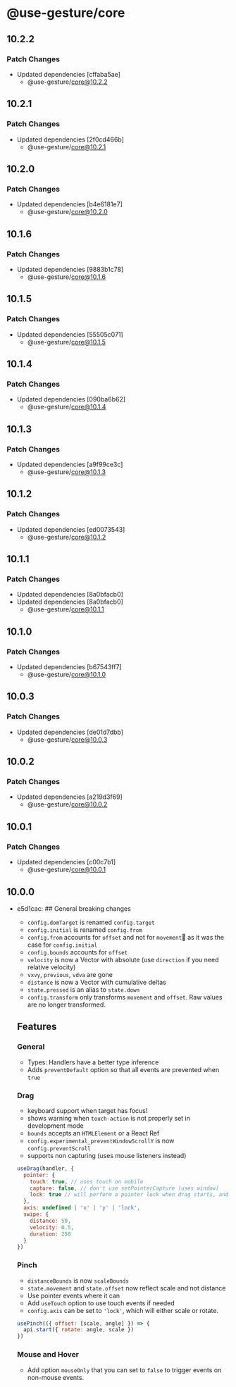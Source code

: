 # @use-gesture/core

## 10.2.2

### Patch Changes

- Updated dependencies [cffaba5ae]
  - @use-gesture/core@10.2.2

## 10.2.1

### Patch Changes

- Updated dependencies [2f0cd466b]
  - @use-gesture/core@10.2.1

## 10.2.0

### Patch Changes

- Updated dependencies [b4e6181e7]
  - @use-gesture/core@10.2.0

## 10.1.6

### Patch Changes

- Updated dependencies [9883b1c78]
  - @use-gesture/core@10.1.6

## 10.1.5

### Patch Changes

- Updated dependencies [55505c071]
  - @use-gesture/core@10.1.5

## 10.1.4

### Patch Changes

- Updated dependencies [090ba6b62]
  - @use-gesture/core@10.1.4

## 10.1.3

### Patch Changes

- Updated dependencies [a9f99ce3c]
  - @use-gesture/core@10.1.3

## 10.1.2

### Patch Changes

- Updated dependencies [ed0073543]
  - @use-gesture/core@10.1.2

## 10.1.1

### Patch Changes

- Updated dependencies [8a0bfacb0]
- Updated dependencies [8a0bfacb0]
  - @use-gesture/core@10.1.1

## 10.1.0

### Patch Changes

- Updated dependencies [b67543ff7]
  - @use-gesture/core@10.1.0

## 10.0.3

### Patch Changes

- Updated dependencies [de01d7dbb]
  - @use-gesture/core@10.0.3

## 10.0.2

### Patch Changes

- Updated dependencies [a219d3f69]
  - @use-gesture/core@10.0.2

## 10.0.1

### Patch Changes

- Updated dependencies [c00c7b1]
  - @use-gesture/core@10.0.1

## 10.0.0

- e5d1cac: ## General breaking changes

  - `config.domTarget` is renamed `config.target`
  - `config.initial` is renamed `config.from`
  - `config.from` accounts for `offset` and not for `movement` as it was the case for `config.initial`
  - `config.bounds` accounts for `offset`
  - `velocity` is now a Vector with absolute (use `direction` if you need relative velocity)
  - `vxvy`, `previous`, `vdva` are gone
  - `distance` is now a Vector with cumulative deltas
  - `state.pressed` is an alias to `state.down`
  - `config.transform` only transforms `movement` and `offset`. Raw values are no longer transformed.

  ## Features

  ### General

  - Types: Handlers have a better type inference
  - Adds `preventDefault` option so that all events are prevented when `true`

  ### Drag

  - keyboard support when target has focus!
  - shows warning when `touch-action` is not properly set in development mode
  - `bounds` accepts an `HTMLElement` or a React Ref
  - `config.experimental_preventWindowScrollY` is now `config.preventScroll`
  - supports non capturing (uses mouse listeners instead)

  ```js
  useDrag(handler, {
    pointer: {
      touch: true, // uses touch on mobile
      capture: false, // don't use setPointerCapture (uses window)
      lock: true // will perform a pointer lock when drag starts, and exit pointer lock when drag ends,
    },
    axis: undefined | 'x' | 'y' | 'lock',
    swipe: {
      distance: 50,
      velocity: 0.5,
      duration: 250
    }
  })
  ```

  ### Pinch

  - `distanceBounds` is now `scaleBounds`
  - `state.movement` and `state.offset` now reflect scale and not distance
  - Use pointer events where it can
  - Add `useTouch` option to use touch events if needed
  - `config.axis` can be set to `'lock'`, which will either scale or rotate.

  ```js
  usePinch(({ offset: [scale, angle] }) => {
    api.start({ rotate: angle, scale })
  })
  ```

  ### Mouse and Hover

  - Add option `mouseOnly` that you can set to `false` to trigger events on non-mouse events.
